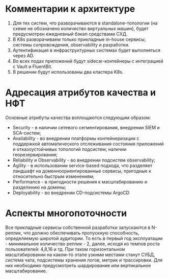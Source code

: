 # Комментарии к архитектуре
1. Для тех систем, что разворачиваются в standalone-топологии (на схеме не обозначено количество виртуальных машин), будет предусмотрен ежедневный бэкап средствами СХД. 
2. В K8s разворачиваем только прикладные in-house сервисы, системы сопровождения, observability и разработки.
3. Аутентификация в инфраструктурных системах будет выполняться через AD.
4. Во всех подах приложений будут sidecar-контейнеры с интеграцией с Vault и FluentBit.
5. В решении будут использованы два кластера K8s.

# Адресация атрибутов качества и НФТ
Основные атрибуты качества воплощаются следующим образом:
* Security - в наличии сетевого сегментирования, внедрении SIEM и SCA-систем;
* Availability - во внедрении платформы контейнеризации с поддержкой автоматического отслеживания состояния приложений и отказоустойчивых топологий подсистем; наличии георезервирования;
* Reliability и Observability - во внедрении подсистем observability;
* Agility - в использовании service-based подхода, что разделяет ландшафт на доменноориентированные сервисы, пригодные к относительно быстрым изменениям;
* Performance - в пригодности решения к масштабированию и разделению на домены;
* Deployability - во внедрении CD-подсистемы ArgoCD

# Аспекты многопоточности
Все прикладные сервисы собственной разработки запускаются в N-реплик, что должно обеспечивать пропускную способность, определяемую широтой аудитории. То есть в первый год эксплуатации - минимальное количество реплик - 2, далее, исходя из темпов роста пользователей: 4,8,16 и тд. При таком горизонтальном масштабировании на каком-то этапе узкими местами станут СУБД, система чата, подсистемы хранения логов, метрик и трассировки. Для них необходимо предусмотреть шардирование или вертикальное масштабирование.
